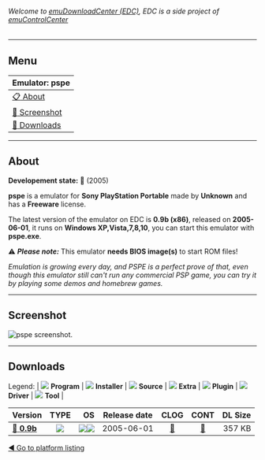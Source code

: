 ###### Welcome to [emuDownloadCenter (EDC)](https://github.com/PhoenixInteractiveNL/emuDownloadCenter/wiki/), EDC is a side project of [emuControlCenter](https://github.com/PhoenixInteractiveNL/emuControlCenter/wiki/)
***
## Menu
| **Emulator: pspe** |
|:---------|
| [:clipboard: About](#about) |
| [:sunrise: Screenshot](#screenshot) |
| [:floppy_disk: Downloads](#downloads) |
***
## About
**Developement state:** :red_circle: (2005)

**pspe** is a emulator for **Sony PlayStation Portable** made by **Unknown** and has a **Freeware** license.

The latest version of the emulator on EDC is **0.9b (x86)**, released on **2005-06-01**, it runs on **Windows XP,Vista,7,8,10**, you can start this emulator with **pspe.exe**.

:warning: _**Please note:**_ This emulator **needs BIOS image(s)** to start ROM files!

_Emulation is growing every day, and PSPE is a perfect prove of that, even though this emulator still can't run any commercial PSP game, you can try it by playing some demos and homebrew games._
***
## Screenshot
![](https://raw.githubusercontent.com/PhoenixInteractiveNL/emuDownloadCenter/master/hooks/pspe/emulator_screen_01.jpg "pspe screenshot.")
***
## Downloads
Legend: | 
![](https://raw.githubusercontent.com/wiki/PhoenixInteractiveNL/emuDownloadCenter/images_misc/icon_program_24.png) **Program** | 
![](https://raw.githubusercontent.com/wiki/PhoenixInteractiveNL/emuDownloadCenter/images_misc/icon_installer_24.png) **Installer** | 
![](https://raw.githubusercontent.com/wiki/PhoenixInteractiveNL/emuDownloadCenter/images_misc/icon_source_code_24.png) **Source** | 
![](https://raw.githubusercontent.com/wiki/PhoenixInteractiveNL/emuDownloadCenter/images_misc/icon_extra_24.png) **Extra** | 
![](https://raw.githubusercontent.com/wiki/PhoenixInteractiveNL/emuDownloadCenter/images_misc/icon_plugin_24.png) **Plugin** | 
![](https://raw.githubusercontent.com/wiki/PhoenixInteractiveNL/emuDownloadCenter/images_misc/icon_driver_24.png) **Driver** | 
![](https://raw.githubusercontent.com/wiki/PhoenixInteractiveNL/emuDownloadCenter/images_misc/icon_tool_24.png) **Tool** | 
 
| Version | TYPE | OS | Release date | CLOG | CONT | DL Size |
|:--------|:----:|---:|:------------:|:----:|:----:|--------:|
| [:floppy_disk: **0.9b**](https://github.com/PhoenixInteractiveNL/edc-repo0006/raw/master/pspe/0.9b.7z) | ![](https://raw.githubusercontent.com/wiki/PhoenixInteractiveNL/emuDownloadCenter/images_misc/icon_program_24.png) | ![](https://raw.githubusercontent.com/wiki/PhoenixInteractiveNL/emuDownloadCenter/images_misc/logo_windows_24.png)![](https://raw.githubusercontent.com/wiki/PhoenixInteractiveNL/emuDownloadCenter/images_misc/icon_32-bit_24.png) | 2005-06-01 | [:page_facing_up:](https://github.com/PhoenixInteractiveNL/edc-repo0006/blob/master/pspe/0.9b_changelog.txt) | [:mag_right:](https://github.com/PhoenixInteractiveNL/edc-repo0006/blob/master/pspe/0.9b_contents.txt) | 357 KB |

[:arrow_backward: Go to platform listing](https://github.com/PhoenixInteractiveNL/emuDownloadCenter/wiki/EDC-Platform-List)
